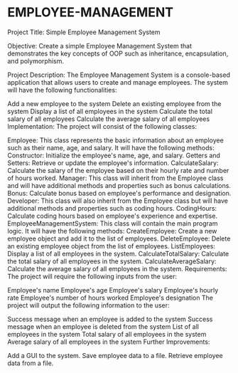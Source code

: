 # EMPLOYEE-MANAGEMENT

Project Title: Simple Employee Management System

Objective: Create a simple Employee Management System that demonstrates the key concepts of OOP such as inheritance, encapsulation, and polymorphism.

Project Description:
The Employee Management System is a console-based application that allows users to create and manage employees. The system will have the following functionalities:

Add a new employee to the system
Delete an existing employee from the system
Display a list of all employees in the system
Calculate the total salary of all employees
Calculate the average salary of all employees
Implementation:
The project will consist of the following classes:

Employee: This class represents the basic information about an employee such as their name, age, and salary. It will have the following methods:
Constructor: Initialize the employee's name, age, and salary.
Getters and Setters: Retrieve or update the employee's information.
CalculateSalary: Calculate the salary of the employee based on their hourly rate and number of hours worked.
Manager: This class will inherit from the Employee class and will have additional methods and properties such as bonus calculations.
Bonus: Calculate bonus based on employee's performance and designation.
Developer: This class will also inherit from the Employee class but will have additional methods and properties such as coding hours.
CodingHours: Calculate coding hours based on employee's experience and expertise.
EmployeeManagementSystem: This class will contain the main program logic. It will have the following methods:
CreateEmployee: Create a new employee object and add it to the list of employees.
DeleteEmployee: Delete an existing employee object from the list of employees.
ListEmployees: Display a list of all employees in the system.
CalculateTotalSalary: Calculate the total salary of all employees in the system.
CalculateAverageSalary: Calculate the average salary of all employees in the system.
Requirements:
The project will require the following inputs from the user:

Employee's name
Employee's age
Employee's salary
Employee's hourly rate
Employee's number of hours worked
Employee's designation
The project will output the following information to the user:

Success message when an employee is added to the system
Success message when an employee is deleted from the system
List of all employees in the system
Total salary of all employees in the system
Average salary of all employees in the system
Further Improvements:

Add a GUI to the system.
Save employee data to a file.
Retrieve employee data from a file.
